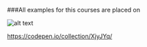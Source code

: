 ###All examples for this courses are placed on 

![alt text](https://blog.codepen.io/wp-content/uploads/2012/06/Black-Large.png "Logo Title Text 1")

https://codepen.io/collection/XjyJYq/